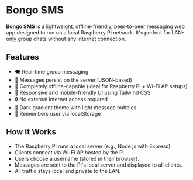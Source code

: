 # Bongo SMS

**Bongo SMS** is a lightweight, offline-friendly, peer-to-peer messaging web app designed to run on a local Raspberry Pi network. It's perfect for LAN-only group chats without any internet connection.

## Features

- 🗨️ Real-time group messaging
- 💾 Messages persist on the server (JSON-based)
- 📡 Completely offline-capable (ideal for Raspberry Pi + Wi-Fi AP setups)
- 📱 Responsive and mobile-friendly UI using Tailwind CSS
- 🔒 No external internet access required
- 🌙 Dark gradient theme with light message bubbles
- 🧠 Remembers user via localStorage

## How It Works

- The Raspberry Pi runs a local server (e.g., Node.js with Express).
- Clients connect via Wi-Fi AP hosted by the Pi.
- Users choose a username (stored in their browser).
- Messages are sent to the Pi's local server and displayed to all clients.
- All traffic stays local and private to the LAN.
